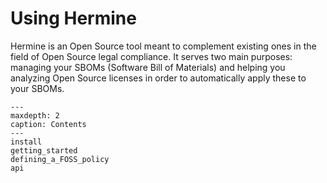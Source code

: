 <!---  
SPDX-FileCopyrightText: 2022 Hermine team <hermine@inno3.fr> 
SPDX-License-Identifier: CC-BY-4.0
-->

# Using Hermine

Hermine is an Open Source tool meant to complement existing ones in the field of Open Source legal compliance.
It serves two main purposes: managing your SBOMs (Software Bill of Materials) 
and helping you analyzing Open Source licenses in order to automatically apply these to your SBOMs.


```{toctree}
---
maxdepth: 2
caption: Contents
---
install
getting_started
defining_a_FOSS_policy
api
```

